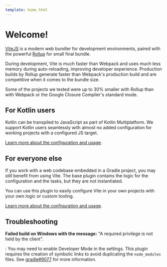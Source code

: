 ```yaml
---
template: home.html
---
```


# Welcome!

[ViteJS](https://vite.dev/) is a modern web bundler for development environments, paired with the powerful [Rollup](https://rollupjs.org/) for small final bundle.

During development, Vite is much faster than Webpack and uses much less memory during auto-reloading, improving developer experience.
Production builds by Rollup generate faster than Webpack's production build and are competitive when it comes to the bundle size.

Some of the projects we tested were up to 30% smaller with Rollup than with Webpack or the Google Closure Compiler's standard mode.

## For Kotlin users

Kotlin can be transpiled to JavaScript as part of Kotlin Multiplatform. We support Kotlin users seamlessly with almost no added configuration for working projects with a configured JS target.

[Learn more about the configuration and usage](https://opensavvy.gitlab.io/automation/kotlin-vite/api-docs/vite-kotlin/index.html).

## For everyone else

If you work with a web codebase embedded in a Gradle project, you may still benefit from using Vite.
The base plugin contains the logic for the configuration and the tasks, but they are not instantiated.

You can use this plugin to easily configure Vite in your own projects with your own logic or custom tooling.

[Learn more about the configuration and usage](https://opensavvy.gitlab.io/automation/kotlin-vite/api-docs/vite-base/index.html).

## Troubleshooting

**Failed build on Windows with the message:** "A required privilege is not held by the client".

:   You may need to enable Developer Mode in the settings. This plugin requires the creation of symbolic links to avoid duplicating the `node_modules` files. See [gradle#9077](https://github.com/gradle/gradle/issues/9077) for more information.
